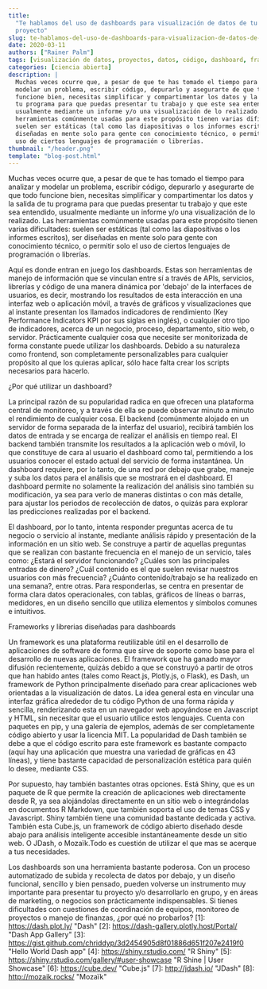 ```yaml
---
title:
  "Te hablamos del uso de dashboards para visualización de datos de tu próximo
  proyecto"
slug: te-hablamos-del-uso-de-dashboards-para-visualizacion-de-datos-de-tu-proximo-proyecto
date: 2020-03-11
authors: ["Rainer Palm"]
tags: [visualización de datos, proyectos, datos, código, dashboard, framework]
categories: [ciencia abierta]
description: |
  Muchas veces ocurre que, a pesar de que te has tomado el tiempo para analizar y
  modelar un problema, escribir código, depurarlo y asegurarte de que todo
  funcione bien, necesitas simplificar y compartimentar los datos y la salida de
  tu programa para que puedas presentar tu trabajo y que este sea entendido,
  usualmente mediante un informe y/o una visualización de lo realizado. Las
  herramientas comúnmente usadas para este propósito tienen varias dificultades:
  suelen ser estáticas (tal como las diapositivas o los informes escritos), ser
  diseñadas en mente solo para gente con conocimiento técnico, o permitir solo el
  uso de ciertos lenguajes de programación o librerías.
thumbnail: "/header.png"
template: "blog-post.html"
---
```


<!-- # Te hablamos del uso de dashboards para visualización de datos de tu próximo proyecto -->
<!-- **Por Rainer Palm** -->

Muchas veces ocurre que, a pesar de que te has tomado el tiempo para analizar y
modelar un problema, escribir código, depurarlo y asegurarte de que todo
funcione bien, necesitas simplificar y compartimentar los datos y la salida de
tu programa para que puedas presentar tu trabajo y que este sea entendido,
usualmente mediante un informe y/o una visualización de lo realizado. Las
herramientas comúnmente usadas para este propósito tienen varias dificultades:
suelen ser estáticas (tal como las diapositivas o los informes escritos), ser
diseñadas en mente solo para gente con conocimiento técnico, o permitir solo el
uso de ciertos lenguajes de programación o librerías.

<!-- TEASER_END -->

Aquí es donde entran en juego los dashboards. Estas son herramientas de manejo
de información que se vinculan entre sí a través de APIs, servicios, librerías y
código de una manera dinámica por 'debajo' de la interfaces de usuarios, es
decir, mostrando los resultados de esta interacción en una interfaz web o
aplicación móvil, a través de gráficos y visualizaciones que al instante
presentan los llamados indicadores de rendimiento (Key Performance Indicators
KPI por sus siglas en inglés), o cualquier otro tipo de indicadores, acerca de
un negocio, proceso, departamento, sitio web, o servidor. Prácticamente
cualquier cosa que necesite ser monitorizada de forma constante puede utilizar
los dashboards. Debido a su naturaleza como frontend, son completamente
personalizables para cualquier propósito al que los quieras aplicar, sólo hace
falta crear los scripts necesarios para hacerlo.

¿Por qué utilizar un dashboard?

La principal razón de su popularidad radica en que ofrecen una plataforma
central de monitoreo, y a través de ella se puede observar minuto a minuto el
rendimiento de cualquier cosa. El backend (comúnmente alojado en un servidor de
forma separada de la interfaz del usuario), recibirá también los datos de
entrada y se encarga de realizar el análisis en tiempo real. El backend también
transmite los resultados a la aplicación web o móvil, lo que constituye de cara
al usuario el dashboard como tal, permitiendo a los usuarios conocer el estado
actual del servicio de forma instantánea. Un dashboard requiere, por lo tanto,
de una red por debajo que grabe, maneje y suba los datos para el análisis que se
mostrará en el dashboard. El dashboard permite no solamente la realización del
análisis sino también su modificación, ya sea para verlo de maneras distintas o
con más detalle, para ajustar los periodos de recolección de datos, o quizás
para explorar las predicciones realizadas por el backend.

El dashboard, por lo tanto, intenta responder preguntas acerca de tu negocio o
servicio al instante, mediante análisis rápido y presentación de la información
en un sitio web. Se construye a partir de aquellas preguntas que se realizan con
bastante frecuencia en el manejo de un servicio, tales como: ¿Estará el servidor
funcionando? ¿Cuáles son las principales entradas de dinero? ¿Cuál contenido es
el que suelen revisar nuestros usuarios con más frecuencia? ¿Cuánto
contenido/trabajo se ha realizado en una semana?, entre otras. Para
responderlas, se centra en presentar de forma clara datos operacionales, con
tablas, gráficos de líneas o barras, medidores, en un diseño sencillo que
utiliza elementos y símbolos comunes e intuitivos.

Frameworks y librerias diseñadas para dashboards

Un framework es una plataforma reutilizable útil en el desarrollo de
aplicaciones de software de forma que sirve de soporte como base para el
desarrollo de nuevas aplicaciones. El framework que ha ganado mayor difusión
recientemente, quizás debido a que se construyó a partir de otros que han habido
antes (tales como React.js, Plotly.js, o Flask), es Dash, un framework de Python
principalmente diseñado para crear aplicaciones web orientadas a la
visualización de datos. La idea general esta en vincular una interfaz gráfica
alrededor de tu código Python de una forma rápida y sencilla, renderizando esta
en un navegador web apoyándose en Javascript y HTML, sin necesitar que el
usuario utilice estos lenguajes. Cuenta con paquetes en pip, y una galería de
ejemplos, además de ser completamente código abierto y usar la licencia MIT. La
popularidad de Dash también se debe a que el código escrito para este framework
es bastante compacto (aquí hay una aplicación que muestra una variedad de
gráficas en 43 líneas), y tiene bastante capacidad de personalización estética
para quién lo desee, mediante CSS.

Por supuesto, hay también bastantes otras opciones. Está Shiny, que es un
paquete de R que permite la creación de aplicaciones web directamente desde R,
ya sea alojándolas directamente en un sitio web o integrándolas en documentos R
Markdown, que también soporta el uso de temas CSS y Javascript. Shiny también
tiene una comunidad bastante dedicada y activa. También esta Cube.js, un
framework de código abierto diseñado desde abajo para análisis inteligente
accesible instantáneamente desde un sitio web. O JDash, o Mozaïk.Todo es
cuestión de utilizar el que mas se acerque a tus necesidades.

Los dashboards son una herramienta bastante poderosa. Con un proceso
automatizado de subida y recolecta de datos por debajo, y un diseño funcional,
sencillo y bien pensado, pueden volverse un instrumento muy importante para
presentar tu proyecto y/o desarrollarlo en grupo, y en áreas de marketing, o
negocios son prácticamente indispensables. Si tienes dificultades con cuestiones
de coordinación de equipos, monitoreo de proyectos o manejo de finanzas, ¿por
qué no probarlos? \[1\]: https://dash.plot.ly/ "Dash" \[2\]:
https://dash-gallery.plotly.host/Portal/ "Dash App Gallery" \[3\]:
https://gist.github.com/chriddyp/3d2454905d8f01886d651f207e2419f0 "Hello World
Dash app" \[4\]: https://shiny.rstudio.com/ "R Shiny" \[5\]:
https://shiny.rstudio.com/gallery/#user-showcase "R Shine | User Showcase"
\[6\]: https://cube.dev/ "Cube.js" \[7\]: http://jdash.io/ "JDash" \[8\]:
http://mozaik.rocks/ "Mozaïk"
